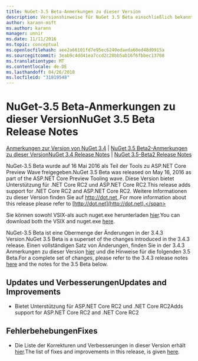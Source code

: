 ```yaml
---
title: NuGet-3.5 Beta-Anmerkungen zu dieser Version
description: Versionshinweise für NuGet 3.5 Beta einschließlich bekannte Probleme, Fehlerbehebungen, Funktionen und Archivierung von dcrs Design.
author: karann-msft
ms.author: karann
manager: unnir
ms.date: 11/11/2016
ms.topic: conceptual
ms.openlocfilehash: aee2a66101fd7e95ec6240edaeda60ed48d0915a
ms.sourcegitcommit: 3eab9c4dd41ea7ccd2c28bb5ab16f6fbbec13708
ms.translationtype: MT
ms.contentlocale: de-DE
ms.lasthandoff: 04/26/2018
ms.locfileid: "31819548"
---
```

# <a name="nuget-35-beta-release-notes"></a><span data-ttu-id="9f0b7-103">NuGet-3.5 Beta-Anmerkungen zu dieser Version</span><span class="sxs-lookup"><span data-stu-id="9f0b7-103">NuGet 3.5 Beta Release Notes</span></span>

<span data-ttu-id="9f0b7-104">[Anmerkungen zur Version von NuGet 3.4](../release-notes/nuget-3.4.md) | [NuGet 3.5 Beta2-Anmerkungen zu dieser Version](../release-notes/nuget-3.5-Beta2.md)</span><span class="sxs-lookup"><span data-stu-id="9f0b7-104">[NuGet 3.4 Release Notes](../release-notes/nuget-3.4.md) | [NuGet 3.5-Beta2 Release Notes](../release-notes/nuget-3.5-Beta2.md)</span></span>

<span data-ttu-id="9f0b7-105">NuGet-3.5 Beta wurde auf 16 Mai 2016 als Teil der Tools zu ASP.NET Core Preview Wave freigegeben.</span><span class="sxs-lookup"><span data-stu-id="9f0b7-105">NuGet 3.5 Beta was released on May 16, 2016 as part of the ASP.NET Core Preview Tooling wave.</span></span> <span data-ttu-id="9f0b7-106">Diese Version bietet Unterstützung für .NET Core RC2 und ASP.NET Core RC2.</span><span class="sxs-lookup"><span data-stu-id="9f0b7-106">This release adds support for .NET Core RC2 and ASP.NET Core RC2.</span></span> <span data-ttu-id="9f0b7-107">Weitere Informationen zu dieser Version finden Sie auf [ http://dot.net ](http://dot.net).</span><span class="sxs-lookup"><span data-stu-id="9f0b7-107">For more information about this release please refer to [http://dot.net](http://dot.net).</span></span>

<span data-ttu-id="9f0b7-108">Sie können sowohl VSIX-als auch nuget.exe herunterladen [hier](https://dist.nuget.org/index.html).</span><span class="sxs-lookup"><span data-stu-id="9f0b7-108">You can download both the VSIX and nuget.exe [here](https://dist.nuget.org/index.html).</span></span>

<span data-ttu-id="9f0b7-109">NuGet-3.5 Beta ist eine Obermenge der Änderungen in der 3.4.3 Version.</span><span class="sxs-lookup"><span data-stu-id="9f0b7-109">NuGet 3.5 Beta is a superset of the changes introduced in the 3.4.3 release.</span></span> <span data-ttu-id="9f0b7-110">Einen vollständigen Satz von Änderungen, finden Sie in der 3.4.3 Anmerkungen zu dieser Version [hier](https://github.com/NuGet/Home/issues?q=is%3Aissue+milestone%3A3.4.3+is%3Aclosed) und die Hinweise für die folgenden 3.5 Beta.</span><span class="sxs-lookup"><span data-stu-id="9f0b7-110">For a complete set of changes, please refer to the 3.4.3 release notes [here](https://github.com/NuGet/Home/issues?q=is%3Aissue+milestone%3A3.4.3+is%3Aclosed) and the notes for the 3.5 Beta below.</span></span>

## <a name="updates-and-improvements"></a><span data-ttu-id="9f0b7-111">Updates und Verbesserungen</span><span class="sxs-lookup"><span data-stu-id="9f0b7-111">Updates and Improvements</span></span>

* <span data-ttu-id="9f0b7-112">Bietet Unterstützung für ASP.NET Core RC2 und .NET Core RC2</span><span class="sxs-lookup"><span data-stu-id="9f0b7-112">Adds support for ASP.NET Core RC2 and .NET Core RC2</span></span>

## <a name="fixes"></a><span data-ttu-id="9f0b7-113">Fehlerbehebungen</span><span class="sxs-lookup"><span data-stu-id="9f0b7-113">Fixes</span></span>

* <span data-ttu-id="9f0b7-114">Die Liste der Korrekturen und Verbesserungen in dieser Version erhält [hier](https://github.com/NuGet/Home/issues?q=is%3Aissue+milestone%3A%223.5+Beta%22+is%3Aclosed).</span><span class="sxs-lookup"><span data-stu-id="9f0b7-114">The list of fixes and improvements in this release, is given [here](https://github.com/NuGet/Home/issues?q=is%3Aissue+milestone%3A%223.5+Beta%22+is%3Aclosed).</span></span>